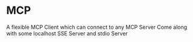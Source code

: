 # MCP
A flexible MCP Client which can connect to any MCP Server
Come along with some localhost SSE Server and stdio Server